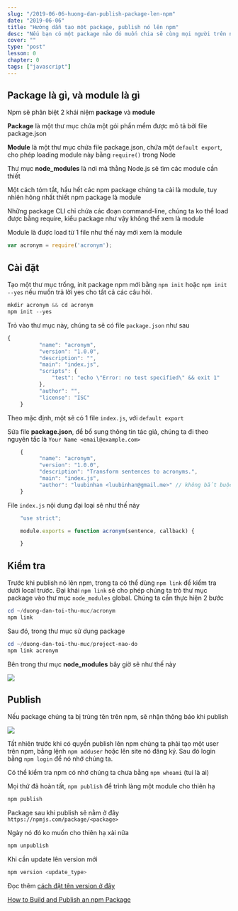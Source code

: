 ```yaml
---
slug: "/2019-06-06-huong-dan-publish-package-len-npm"
date: "2019-06-06"
title: "Hướng dẫn tạo một package, publish nó lên npm"
desc: "Nếu bạn có một package nào đó muốn chia sẽ cùng mọi người trên npm, thì đây là cách bạn publish package make-by-me như vậy lên npm"
cover: ""
type: "post"
lesson: 0
chapter: 0
tags: ["javascript"]
---
```



## Package là gì, và module là gì

Npm sẽ phân biệt 2 khái niệm **package** và **module** 

**Package** là một thư mục chứa một gói phần mềm được mô tả bởi file package.json

**Module** là một thư mục chứa file package.json, chứa một `default export`, cho phép loading module này bằng `require()` trong Node

Thư mục **node_modules** là nơi mà thằng Node.js sẽ tìm các module cần thiết

Một cách tóm tắt, hầu hết các npm package chúng ta cài là module, tuy nhiên hông nhất thiết npm package là module

Những package CLI chỉ chứa các đoạn command-line, chúng ta ko thể load được bằng require, kiểu package như vậy không thể xem là module

Module là được load từ 1 file như thế này mới xem là module

```js
var acronym = require('acronym');
```

## Cài đặt

Tạo một thư mục trống, init package npm mới bằng `npm init` hoặc `npm init --yes` nếu muốn trả lời yes cho tất cả các câu hỏi.

```js
mkdir acronym && cd acronym
npm init --yes
```

Trỏ vào thư mục này, chúng ta sẽ có file `package.json` như sau

```js
{
          "name": "acronym",
          "version": "1.0.0",
          "description": "",
          "main": "index.js",
          "scripts": {
              "test": "echo \"Error: no test specified\" && exit 1"
          },
          "author": "",
          "license": "ISC"
    }
```

Theo mặc định, một sẽ có 1 file `index.js`, với `default export`

Sửa file **package.json**, để bổ sung thông tin tác giả, chúng ta đi theo nguyên tắc là `Your Name <email@example.com>`

```js
    {
          "name": "acronym",
          "version": "1.0.0",
          "description": "Transform sentences to acronyms.",
          "main": "index.js",
          "author": "luubinhan <luubinhan@gmail.me>" // không bắt buộc
    }
```

File `index.js` nội dung đại loại sẽ như thế này

```js
    "use strict";

    module.exports = function acronym(sentence, callback) {

    }
```

## Kiểm tra

Trước khi publish nó lên npm, trong ta có thể dùng `npm link` để kiểm tra dưới local trước. Đại khái `npm link` sẽ cho phép chúng ta trỏ thư mục package vào thư mục `node_modules` global. Chúng ta cần thực hiện 2 bước

```powershell
cd ~/duong-dan-toi-thu-muc/acronym
npm link
```

Sau đó, trong thư mục sử dụng package

```powershell
cd ~/duong-dan-toi-thu-muc/project-nao-do
npm link acronym
```

Bên trong thư mục **node_modules** bây giờ sẽ như thế này

![](https://scotch-res.cloudinary.com/image/upload/dpr_1,w_900,q_auto:good,f_auto/media/16958/DAUsrFheT8GoWDgais3E_Screen%20Shot%202017-06-26%20at%205.59.29%20PM.png)

## Publish

Nếu package chúng ta bị trùng tên trên npm, sẽ nhận thông báo khi publish

![](https://scotch-res.cloudinary.com/image/upload/dpr_1,w_900,q_auto:good,f_auto/media/16958/Ib1IU5lWQfSrmfi23EOU_Screen%20Shot%202017-06-09%20at%2012.35.50%20PM%20(2).png)

Tất nhiên trước khi có quyền publish lên npm chúng ta phải tạo một user trên npm, bằng lệnh `npm adduser` hoặc lên site nó đăng ký. Sau đó login bằng `npm login` để nó nhớ chúng ta.

Có thể kiểm tra npm có nhớ chúng ta chưa bằng `npm whoami` (tui là ai)

Mọi thứ đã hoàn tất, `npm publish` để trình làng một module cho thiên hạ

```powershell
npm publish
```

Package sau khi publish sẽ nằm ở đây `https://npmjs.com/package/<package>`

Ngày nó đó ko muốn cho thiên hạ xài nữa

```powershell
npm unpublish
```

Khi cần update lên version mới

```powershell
npm version <update_type>
```

Đọc thêm [cách đặt tên version ở đây](https://npmjs.com/package/<package>)



<a target="_blank" rel="noopener noreferrer" href="https://scotch.io/bar-talk/how-to-build-and-publish-a-npm-package">How to Build and Publish an npm Package</a>